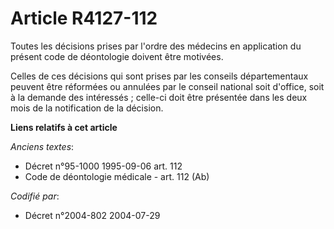 # Article R4127-112

Toutes les décisions prises par l'ordre des médecins en application du présent code de déontologie doivent être motivées.

Celles de ces décisions qui sont prises par les conseils départementaux peuvent être réformées ou annulées par le conseil
national soit d'office, soit à la demande des intéressés ; celle-ci doit être présentée dans les deux mois de la notification
de la décision.

**Liens relatifs à cet article**

_Anciens textes_:

  - Décret n°95-1000 1995-09-06 art. 112
  - Code de déontologie médicale - art. 112 (Ab)

_Codifié par_:

  - Décret n°2004-802 2004-07-29
